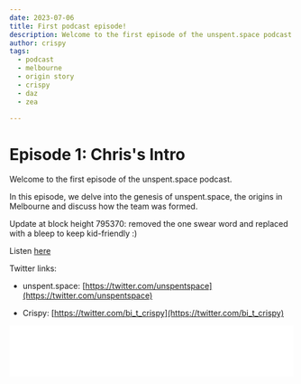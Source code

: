 ```yaml
---
date: 2023-07-06
title: First podcast episode!
description: Welcome to the first episode of the unspent.space podcast.
author: crispy
tags:
  - podcast
  - melbourne
  - origin story
  - crispy
  - daz
  - zea

---
```


# Episode 1: Chris's Intro


Welcome to the first episode of the unspent.space podcast.

In this episode, we delve into the genesis of unspent.space, the origins in Melbourne and discuss how the team was formed.

Update at block height 795370: removed the one swear word and replaced with a bleep to keep kid-friendly :)

Listen [here](https://listen.unspent.space)
 

Twitter links:

- unspent.space: [https://twitter.com/unspentspace](https://twitter.com/unspentspace)

- Crispy: [https://twitter.com/bi_t_crispy](https://twitter.com/bi_t_crispy) 

<iframe title="Libsyn Player" style="border: none" src="//html5-player.libsyn.com/embed/episode/id/27132054/height/90/theme/custom/thumbnail/yes/direction/forward/render-playlist/no/custom-color/fbb000/" height="90" width="100%" scrolling="no"  allowfullscreen webkitallowfullscreen mozallowfullscreen oallowfullscreen msallowfullscreen></iframe>